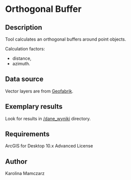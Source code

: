 # Orthogonal Buffer

## Description
Tool calculates an orthogonal buffers around point objects.

Calculation factors:
* distance,
* azimuth.

## Data source
Vector layers are from [Geofabrik](http://download.geofabrik.de/).

## Exemplary results
Look for results in [/dane_wyniki](https://github.com/karomamczi/orthogonal-buffer/tree/master/dane_wyniki) directory.


## Requirements
ArcGIS for Desktop 10.x Advanced License

## Author
Karolina Mamczarz